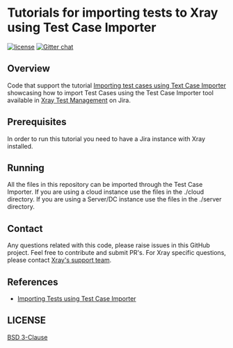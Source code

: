 # Tutorials for importing tests to Xray using Test Case Importer
[![license](https://img.shields.io/badge/License-BSD%203--Clause-green.svg)](https://opensource.org/licenses/BSD-3-Clause)
[![Gitter chat](https://badges.gitter.im/gitterHQ/gitter.png)](https://gitter.im/Xray-App/community)

## Overview
Code that support the tutorial [Importing test cases using Text Case Importer](https://docs.getxray.app/display/XRAYCLOUD/Importing+test+cases+using+Test+Case+Importer) showcasing how to import Test Cases using the Test Case Importer tool available in [Xray Test Management](https://www.getxray.app/) on Jira.


## Prerequisites
In order to run this tutorial you need to have a Jira instance with Xray installed.

## Running
All the files in this repository can be imported through the Test Case Importer.
If you are using a cloud instance use the files in the ./cloud directory.
If you are using a Server/DC instance use the files in the ./server directory.

## Contact

Any questions related with this code, please raise issues in this GitHub project. Feel free to contribute and submit PR's.
For Xray specific questions, please contact [Xray's support team](https://jira.xpand-it.com/servicedesk/customer/portal/2).

## References

- [Importing Tests using Test Case Importer](https://docs.getxray.app/display/XRAYCLOUD/Importing+Tests+using+Test+Case+Importer)


## LICENSE

[BSD 3-Clause](LICENSE)

